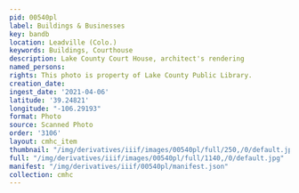 ```yaml
---
pid: 00540pl
label: Buildings & Businesses
key: bandb
location: Leadville (Colo.)
keywords: Buildings, Courthouse
description: Lake County Court House, architect's rendering
named_persons: 
rights: This photo is property of Lake County Public Library.
creation_date: 
ingest_date: '2021-04-06'
latitude: '39.24821'
longitude: "-106.29193"
format: Photo
source: Scanned Photo
order: '3106'
layout: cmhc_item
thumbnail: "/img/derivatives/iiif/images/00540pl/full/250,/0/default.jpg"
full: "/img/derivatives/iiif/images/00540pl/full/1140,/0/default.jpg"
manifest: "/img/derivatives/iiif/00540pl/manifest.json"
collection: cmhc
---
```

